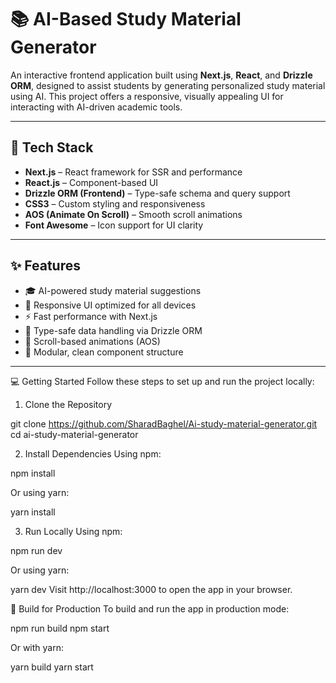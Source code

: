 # 📚 AI-Based Study Material Generator

An interactive frontend application built using **Next.js**, **React**, and **Drizzle ORM**, designed to assist students by generating personalized study material using AI. This project offers a responsive, visually appealing UI for interacting with AI-driven academic tools.

---

## 🚀 Tech Stack

- **Next.js** – React framework for SSR and performance
- **React.js** – Component-based UI
- **Drizzle ORM (Frontend)** – Type-safe schema and query support
- **CSS3** – Custom styling and responsiveness
- **AOS (Animate On Scroll)** – Smooth scroll animations
- **Font Awesome** – Icon support for UI clarity

---
## ✨ Features

- 🎓 AI-powered study material suggestions
- 📱 Responsive UI optimized for all devices
- ⚡ Fast performance with Next.js
- 💾 Type-safe data handling via Drizzle ORM
- 🎨 Scroll-based animations (AOS)
- 🧩 Modular, clean component structure

---
💻 Getting Started
Follow these steps to set up and run the project locally:

1. Clone the Repository

git clone https://github.com/SharadBaghel/Ai-study-material-generator.git
cd ai-study-material-generator

2. Install Dependencies
Using npm:

npm install

Or using yarn:

yarn install

3. Run Locally
Using npm:

npm run dev

Or using yarn:

yarn dev
Visit http://localhost:3000 to open the app in your browser.

🏁 Build for Production
To build and run the app in production mode:

npm run build
npm start

Or with yarn:

yarn build
yarn start
